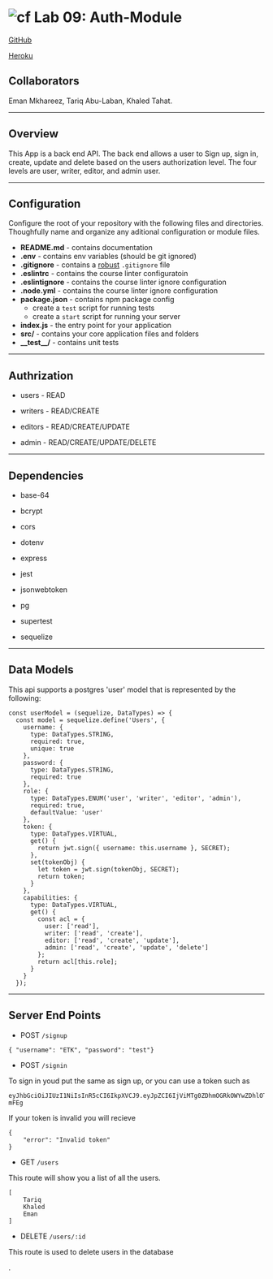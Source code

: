 # ![cf](https://i.imgur.com/7v5ASc8.png) Lab 09: Auth-Module


[GitHub](https://github.com/emanmkhareez/Auth-Module-Final-Project)

[Heroku](https://lab09-project.herokuapp.com/)

## Collaborators

 Eman Mkhareez, Tariq Abu-Laban, Khaled Tahat.

---

## Overview

This App is a back end API. The back end allows a user to Sign up, sign in, create, update and delete based on the users authorization level. The four levels are user, writer, editor, and admin user.

---

## Configuration

Configure the root of your repository with the following files and directories. Thoughfully name and organize any aditional configuration or module files.

-   **README.md** - contains documentation
-   **.env** - contains env variables (should be git ignored)
-   **.gitignore** - contains a [robust](http://gitignore.io) `.gitignore` file
-   **.eslintrc** - contains the course linter configuratoin
-   **.eslintignore** - contains the course linter ignore configuration
-   **.node.yml** - contains the course linter ignore configuration
-   **package.json** - contains npm package config
    -   create a `test` script for running tests
    -   create a `start` script for running your server
-   **index.js** - the entry point for your application
-   **src/** - contains your core application files and folders
-   **\_\_test\_\_/** - contains unit tests

---

## Authrization

-   users - READ

-   writers - READ/CREATE

-   editors - READ/CREATE/UPDATE

-   admin - READ/CREATE/UPDATE/DELETE

---

## Dependencies

-   base-64

-   bcrypt

-   cors

-   dotenv

-   express

-   jest

-   jsonwebtoken

-   pg

-   supertest

-   sequelize

---

## Data Models

This api supports a postgres 'user' model that is represented by the following:

```
const userModel = (sequelize, DataTypes) => {
  const model = sequelize.define('Users', {
    username: {
      type: DataTypes.STRING,
      required: true,
      unique: true
    },
    password: {
      type: DataTypes.STRING,
      required: true
    },
    role: {
      type: DataTypes.ENUM('user', 'writer', 'editor', 'admin'),
      required: true,
      defaultValue: 'user'
    },
    token: {
      type: DataTypes.VIRTUAL,
      get() {
        return jwt.sign({ username: this.username }, SECRET);
      },
      set(tokenObj) {
        let token = jwt.sign(tokenObj, SECRET);
        return token;
      }
    },
    capabilities: {
      type: DataTypes.VIRTUAL,
      get() {
        const acl = {
          user: ['read'],
          writer: ['read', 'create'],
          editor: ['read', 'create', 'update'],
          admin: ['read', 'create', 'update', 'delete']
        };
        return acl[this.role];
      }
    }
  });
```

---

## Server End Points

-   POST `/signup`

```
{ "username": "ETK", "password": "test"}
```

-   POST `/signin`

To sign in youd put the same as sign up, or you can use a token such as

```
eyJhbGciOiJIUzI1NiIsInR5cCI6IkpXVCJ9.eyJpZCI6IjViMTg0ZDhmOGRkOWYwZDhlOTk2MmVjMSIsImlhdCI6MTUyODMxOTM3NX0.Pzg_k06Z7wGMi83g4QCM4Nr4AAYy8pinQqlfwj-mFEg

```

If your token is invalid you will recieve

```
{
    "error": "Invalid token"
}
```

-   GET `/users`

This route will show you a list of all the users.

```
[
    Tariq
    Khaled
    Eman
]
```

-   DELETE `/users/:id`

This route is used to delete users in the database

.
